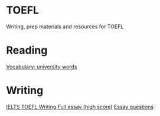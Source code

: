 # TOEFL
Writing, prep materials and resources for TOEFL

# Reading
[Vocabulary: university words](https://magoosh.com/toefl/2014/toefl-vocabulary-university-words/)

# Writing
[IELTS TOEFL Writing Full essay (high score)](https://www.youtube.com/watch?v=lNeHfQBSebY)
[Essay questions](https://www.examword.com/toefl-practice/writing-question)
